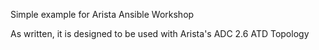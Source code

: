 Simple example for Arista Ansible Workshop

As written, it is designed to be used with Arista's ADC 2.6 ATD Topology

